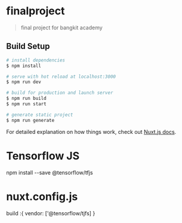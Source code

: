# finalproject

> final project for bangkit academy

## Build Setup

```bash
# install dependencies
$ npm install

# serve with hot reload at localhost:3000
$ npm run dev

# build for production and launch server
$ npm run build
$ npm run start

# generate static project
$ npm run generate
```

For detailed explanation on how things work, check out [Nuxt.js docs](https://nuxtjs.org).

# Tensorflow JS
npm install --save @tensorflow/tfjs
# nuxt.config.js
build :{
    vendor: ['@tensorflow/tjfs]
}
